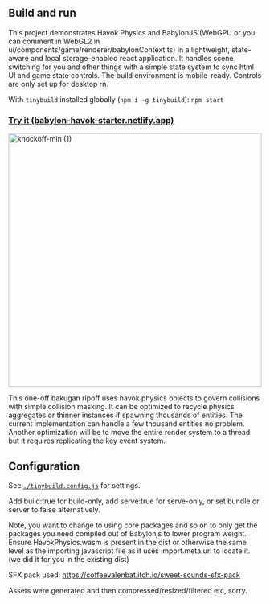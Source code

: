 ## Build and run

This project demonstrates Havok Physics and BabylonJS (WebGPU or you can comment in WebGL2 in ui/components/game/renderer/babylonContext.ts) in a lightweight, state-aware and local storage-enabled react application. It handles scene switching for you and other things with a simple state system to sync html UI and game state controls. The build environment is mobile-ready. Controls are only set up for desktop rn. 

With `tinybuild` installed globally (`npm i -g tinybuild`): `npm start`

### [Try it (babylon-havok-starter.netlify.app)](https://babylon-havok-starter.netlify.app/)
<img width="504" alt="knockoff-min (1)" src="https://github.com/user-attachments/assets/5c7240a9-9348-4a63-8ee6-38393fe4ba96" />

This one-off bakugan ripoff uses havok physics objects to govern collisions with simple collision masking. It can be optimized to recycle physics aggregates or thinner instances if spawning thousands of entities. The current implementation can handle a few thousand entities no problem. Another optimization will be to move the entire render system to a thread but it requires replicating the key event system.  

## Configuration

See [`./tinybuild.config.js`](./tinybuild.config.js) for settings. 

Add build:true for build-only, add serve:true for serve-only, or set bundle or server to false alternatively.

Note, you want to change to using core packages and so on to only get the packages you need compiled out of Babylonjs to lower program weight. Ensure HavokPhysics.wasm is present in the dist or otherwise the same level as the importing javascript file as it uses import.meta.url to locate it. (we did it for you in the existing dist)

SFX pack used: https://coffeevalenbat.itch.io/sweet-sounds-sfx-pack

Assets were generated and then compressed/resized/filtered etc, sorry.
